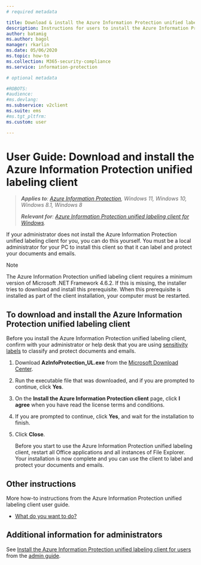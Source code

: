 ```yaml
---
# required metadata

title: Download & install the Azure Information Protection unified labeling client
description: Instructions for users to install the Azure Information Protection unified labeling client for Windows, so that you can classify and protect your documents and emails. 
author: batamig
ms.author: bagol
manager: rkarlin
ms.date: 05/06/2020
ms.topic: how-to
ms.collection: M365-security-compliance
ms.service: information-protection

# optional metadata

#ROBOTS:
#audience:
#ms.devlang:
ms.subservice: v2client
ms.suite: ems
#ms.tgt_pltfrm:
ms.custom: user

---
```


# User Guide: Download and install the Azure Information Protection unified labeling client

>***Applies to**: [Azure Information Protection](/office365/servicedescriptions/microsoft-365-service-descriptions/microsoft-365-tenantlevel-services-licensing-guidance/microsoft-365-security-compliance-licensing-guidance#information-protection), Windows 11, Windows 10, Windows 8.1, Windows 8*
>
> ***Relevant for**: [Azure Information Protection unified labeling client for Windows](../faqs.md#whats-the-difference-between-the-azure-information-protection-classic-and-unified-labeling-clients).*

If your administrator does not install the Azure Information Protection unified labeling client for you, you can do this yourself. You must be a local administrator for your PC to install this client so that it can label and protect your documents and emails.

> [!NOTE]
> The Azure Information Protection unified labeling client requires a minimum version of Microsoft .NET Framework 4.6.2. If this is missing, the installer tries to download and install this prerequisite. When this prerequisite is installed as part of the client installation, your computer must be restarted.
>

## To download and install the Azure Information Protection unified labeling client

Before you install the Azure Information Protection unified labeling client, confirm with your administrator or help desk that you are using [sensitivity labels](/microsoft-365/compliance/sensitivity-labels) to classify and protect documents and emails.

1. Download **AzInfoProtection_UL.exe** from the [Microsoft Download Center](https://www.microsoft.com/download/details.aspx?id=53018).

2. Run the executable file that was downloaded, and if you are prompted to continue, click **Yes**.

3. On the **Install the Azure Information Protection client** page, click **I agree** when you have read the license terms and conditions.

4. If you are prompted to continue, click **Yes**, and wait for the installation to finish.

6. Click **Close**. 

    Before you start to use the Azure Information Protection unified labeling client, restart all Office applications and all instances of File Explorer. Your installation is now complete and you can use the client to label and protect your documents and emails.


## Other instructions    
More how-to instructions from the Azure Information Protection unified labeling client user guide.

- [What do you want to do?](clientv2-user-guide.md#what-do-you-want-to-do)

## Additional information for administrators    
See [Install the Azure Information Protection unified labeling client for users](clientv2-admin-guide-install.md) from the [admin guide](clientv2-admin-guide.md).